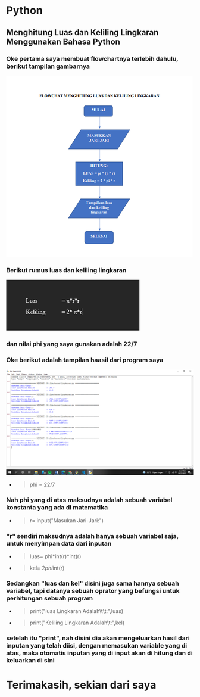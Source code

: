 # Python
## Menghitung Luas dan Keliling Lingkaran Menggunakan Bahasa Python
### Oke pertama saya membuat flowchartnya terlebih dahulu, berikut tampilan gambarnya
![Gambar1](ss/ss1.png)
### Berikut rumus luas dan keliling lingkaran
![###gambar2](ss/ss2.png)
### dan nilai phi yang saya gunakan adalah 22/7
### Oke berikut adalah tampilan haasil dari program saya
![Gambar3](ss/ss3.png)
- > phi = 22/7
### Nah phi yang di atas maksudnya adalah sebuah variabel konstanta yang ada di matematika
- > r= input("Masukan Jari-Jari:")
### "r" sendiri maksudnya adalah hanya sebuah variabel saja, untuk menyimpan data dari inputan
- > luas= phi*int(r)*int(r)
- > kel= 2*phi*int(r)   
### Sedangkan "luas dan kel" disini juga sama hannya sebuah variabel, tapi datanya sebuah oprator yang befungsi untuk perhitungan sebuah program
- > print("luas Lingkaran Adalah\t\t:",luas)
- > print("Keliling Lingkaran Adalah\t:",kel)
### setelah itu "print", nah disini dia akan mengeluarkan hasil dari inputan yang telah diisi, dengan memasukan variable yang di atas, maka otomatis inputan yang di input akan di hitung dan di keluarkan di sini
# Terimakasih, sekian dari saya